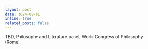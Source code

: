 ```yaml
---
layout: post
date: 2024-08-01
inline: true
related_posts: false
---
```


TBD, Philosophy and Literature panel, World Congress of Philosophy (Rome)
